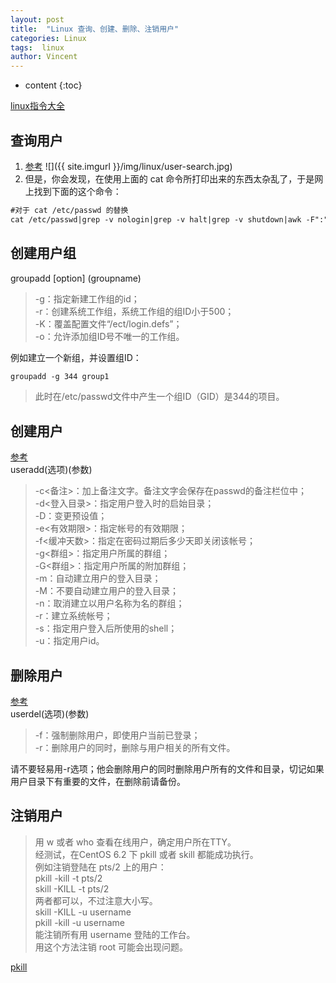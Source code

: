 ```yaml
---
layout: post
title:  "Linux 查询、创建、删除、注销用户"
categories: Linux
tags:  linux
author: Vincent
---
```


* content
{:toc}

[linux指令大全](http://man.linuxde.net/)

## 查询用户
1. [参考](https://www.cnblogs.com/xiohao/p/5877256.html)
![]({{ site.imgurl }}/img/linux/user-search.jpg)
2. 但是，你会发现，在使用上面的 cat 命令所打印出来的东西太杂乱了，于是网上找到下面的这个命令：
```md
#对于 cat /etc/passwd 的替换
cat /etc/passwd|grep -v nologin|grep -v halt|grep -v shutdown|awk -F":" '{ print $1"|"$3"|"$4 }'|more
```

## 创建用户组
groupadd [option] (groupname)
>-g：指定新建工作组的id；  
-r：创建系统工作组，系统工作组的组ID小于500；  
-K：覆盖配置文件“/ect/login.defs”；  
-o：允许添加组ID号不唯一的工作组。
  
例如建立一个新组，并设置组ID：
```md
groupadd -g 344 group1
```
>此时在/etc/passwd文件中产生一个组ID（GID）是344的项目。


## 创建用户
[参考](http://man.linuxde.net/useradd)  
useradd(选项)(参数)  
>-c<备注>：加上备注文字。备注文字会保存在passwd的备注栏位中；  
-d<登入目录>：指定用户登入时的启始目录；  
-D：变更预设值；  
-e<有效期限>：指定帐号的有效期限；  
-f<缓冲天数>：指定在密码过期后多少天即关闭该帐号；  
-g<群组>：指定用户所属的群组；  
-G<群组>：指定用户所属的附加群组；  
-m：自动建立用户的登入目录；  
-M：不要自动建立用户的登入目录；  
-n：取消建立以用户名称为名的群组；    
-r：建立系统帐号；  
-s<shell>：指定用户登入后所使用的shell；    
-u<uid>：指定用户id。  


## 删除用户
  
[参考](http://man.linuxde.net/userdel)  
userdel(选项)(参数)
>-f：强制删除用户，即使用户当前已登录；  
-r：删除用户的同时，删除与用户相关的所有文件。

请不要轻易用-r选项；他会删除用户的同时删除用户所有的文件和目录，切记如果用户目录下有重要的文件，在删除前请备份。


## 注销用户


>用 w 或者 who 查看在线用户，确定用户所在TTY。  
经测试，在CentOS 6.2 下 pkill 或者 skill 都能成功执行。  
例如注销登陆在 pts/2 上的用户：  
pkill -kill -t pts/2  
skill -KILL -t pts/2  
两者都可以，不过注意大小写。  
skill -KILL -u username  
pkill -kill -u username  
能注销所有用 username 登陆的工作台。  
用这个方法注销 root 可能会出现问题。  

[pkill](http://man.linuxde.net/pkill)
